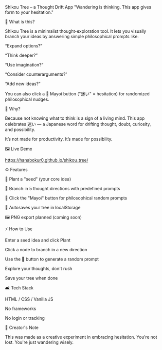 Shikou Tree – a Thought Drift App
"Wandering is thinking. This app gives form to your hesitation."

🌱 What is this?

Shikou Tree is a minimalist thought-exploration tool.
It lets you visually branch your ideas by answering simple philosophical prompts like:

“Expand options?”

“Think deeper?”

“Use imagination?”

“Consider counterarguments?”

“Add new ideas?”

You can also click a 💬 Mayoi button ("迷い" = hesitation) for randomized philosophical nudges.

🧠 Why?

Because not knowing what to think is a sign of a living mind.
This app celebrates 迷い — a Japanese word for drifting thought, doubt, curiosity, and possibility.

It’s not made for productivity. It’s made for possibility.

🖼️ Live Demo

https://hanabokur0.github.io/shikou_tree/

⚙️ Features

🌱 Plant a "seed" (your core idea)

🌿 Branch in 5 thought directions with predefined prompts

💬 Click the "Mayoi" button for philosophical random prompts

🧱 Autosaves your tree in localStorage

🖼️ PNG export planned (coming soon)

⚡ How to Use

Enter a seed idea and click Plant

Click a node to branch in a new direction

Use the 💬 button to generate a random prompt

Explore your thoughts, don't rush

Save your tree when done

🛋 Tech Stack

HTML / CSS / Vanilla JS

No frameworks

No login or tracking



🫣 Creator's Note

This was made as a creative experiment in embracing hesitation.
You're not lost. You're just wandering wisely.
